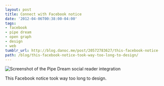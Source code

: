 ```yaml
---
layout: post
title: Connect with Facebook notice
date: '2012-04-06T00:38:00-04:00'
tags:
- facebook
- pipe dream
- open graph
- design
- web
tumblr_url: http://blog.danoc.me/post/20572783627/this-facebook-notice-took-way-too-long-to-design
path: /blog/this-facebook-notice-took-way-too-long-to-design/
---
```


![Screenshot of the Pipe Dream social reader integration](/img/posts/pipe-dream-social-reader.png)


This Facebook notice took way too long to design.
